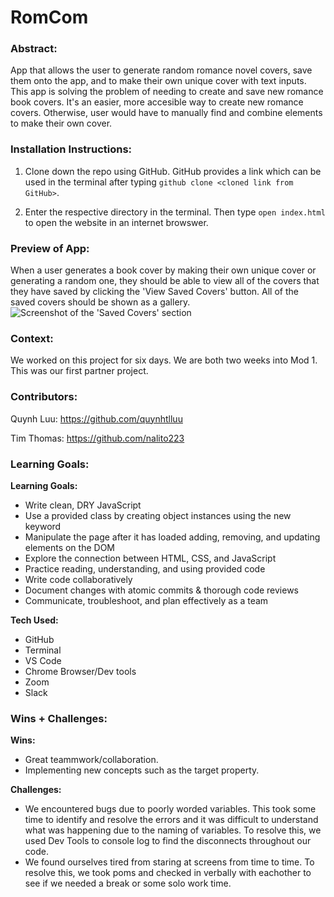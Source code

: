 # RomCom  

### Abstract:
[//]: <> (Briefly describe what you built and its features. What problem is the app solving? How does this application solve that problem?)

App that allows the user to generate random romance novel covers, save them onto the app, and to make their own unique cover with text inputs. This app is solving the problem of needing to create and save new romance book covers. It's an easier, more accesible way to create new romance covers. Otherwise, user would have to manually find and combine elements to make their own cover.

### Installation Instructions:
[//]: <> (What steps does a person have to take to get your app cloned down and running?)

1. Clone down the repo using GitHub. GitHub provides a link which can be used in the terminal after typing `github clone <cloned link from GitHub>`.

2. Enter the respective directory in the terminal. Then type `open index.html` to open the website in an internet browswer.

### Preview of App:
[//]: <> (Provide ONE gif or screenshot of your application - choose the "coolest" piece of functionality to show off.)
When a user generates a book cover by making their own unique cover or generating a random one, they should be able to view all of the covers that they have saved by clicking the 'View Saved Covers' button. All of the saved covers should be shown as a gallery.
![Screenshot of the 'Saved Covers' section](https://i.postimg.cc/mDrVKcDk/Screen-Shot-2022-09-04-at-9-58-38-AM.png)

### Context:
[//]: <> (Give some context for the project here. How long did you have to work on it? How far into the Turing program are you?)
We worked on this project for six days. We are both two weeks into Mod 1. This was our first partner project. 

### Contributors:
[//]: <> (Who worked on this application? Link to their GitHubs.)
Quynh Luu: https://github.com/quynhtlluu

Tim Thomas: https://github.com/nalito223

### Learning Goals:
[//]: <> (What were the learning goals of this project? What tech did you work with?)

**Learning Goals:**
- Write clean, DRY JavaScript
- Use a provided class by creating object instances using the new keyword
- Manipulate the page after it has loaded adding, removing, and updating elements on the DOM
- Explore the connection between HTML, CSS, and JavaScript
- Practice reading, understanding, and using provided code
- Write code collaboratively
- Document changes with atomic commits & thorough code reviews
- Communicate, troubleshoot, and plan effectively as a team

**Tech Used:**
- GitHub
- Terminal
- VS Code 
- Chrome Browser/Dev tools
- Zoom
- Slack

### Wins + Challenges:
[//]: <> (What are 2-3 wins you have from this project? What were some challenges you faced - and how did you get over them?)

**Wins:**
- Great teammwork/collaboration.
- Implementing new concepts such as the target property.

**Challenges:**
- We encountered bugs due to poorly worded variables. This took some time to identify and resolve the errors and it was difficult to understand what was happening due to the naming of variables. To resolve this, we used Dev Tools to console log to find the disconnects throughout our code.
- We found ourselves tired from staring at screens from time to time. To resolve this, we took poms and checked in verbally with eachother to see if we needed a break or some solo work time.
